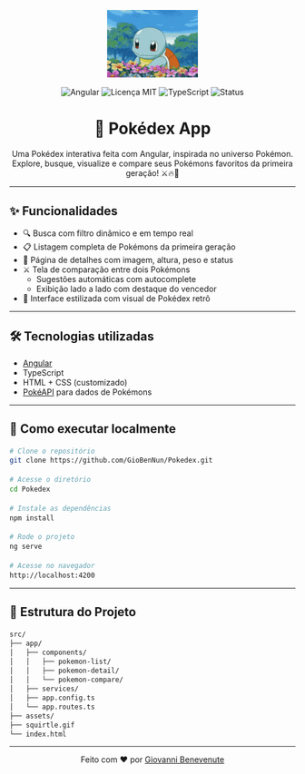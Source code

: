 <p align="center">
  <img src="./squirtle.gif" alt="Squirtle animado" width="160" />
</p>

<p align="center">
  <img src="https://img.shields.io/badge/angular-16-red?logo=angular" alt="Angular" />
  <img src="https://img.shields.io/github/license/GioBenNun/Pokedex" alt="Licença MIT" />
  <img src="https://img.shields.io/badge/typeScript-blue?logo=typescript" alt="TypeScript" />
  <img src="https://img.shields.io/badge/status-em%20desenvolvimento-yellow" alt="Status" />
</p>

<h1 align="center">📱 Pokédex App</h1>

<p align="center">
  Uma Pokédex interativa feita com Angular, inspirada no universo Pokémon.
  Explore, busque, visualize e compare seus Pokémons favoritos da primeira geração! ⚔️🔥🌿
</p>

---

## ✨ Funcionalidades

- 🔍 Busca com filtro dinâmico e em tempo real
- 📋 Listagem completa de Pokémons da primeira geração
- 📖 Página de detalhes com imagem, altura, peso e status
- ⚔️ Tela de comparação entre dois Pokémons
  - Sugestões automáticas com autocomplete
  - Exibição lado a lado com destaque do vencedor
- 🎨 Interface estilizada com visual de Pokédex retrô

---

## 🛠️ Tecnologias utilizadas

- [Angular](https://angular.io/)
- TypeScript
- HTML + CSS (customizado)
- [PokéAPI](https://pokeapi.co/) para dados de Pokémons

---

## 🚀 Como executar localmente

```bash
# Clone o repositório
git clone https://github.com/GioBenNun/Pokedex.git

# Acesse o diretório
cd Pokedex

# Instale as dependências
npm install

# Rode o projeto
ng serve

# Acesse no navegador
http://localhost:4200
```

---

## 📁 Estrutura do Projeto

```
src/
├── app/
│   ├── components/
│   │   ├── pokemon-list/
│   │   ├── pokemon-detail/
│   │   └── pokemon-compare/
│   ├── services/
│   ├── app.config.ts
│   └── app.routes.ts
├── assets/
├── squirtle.gif
└── index.html
```
---

<p align="center">
  Feito com ❤️ por <a href="https://github.com/GioBenNun" target="_blank">Giovanni Benevenute</a>
</p>
